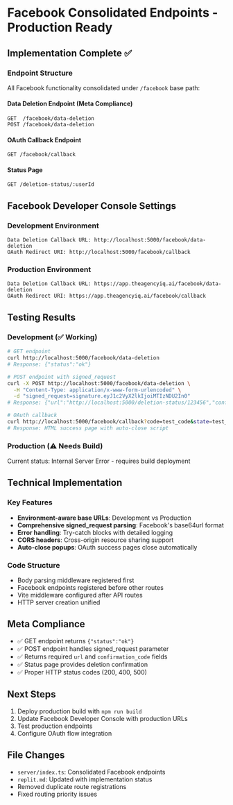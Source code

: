 # Facebook Consolidated Endpoints - Production Ready

## Implementation Complete ✅

### Endpoint Structure
All Facebook functionality consolidated under `/facebook` base path:

#### Data Deletion Endpoint (Meta Compliance)
```
GET  /facebook/data-deletion
POST /facebook/data-deletion
```

#### OAuth Callback Endpoint
```
GET /facebook/callback
```

#### Status Page
```
GET /deletion-status/:userId
```

## Facebook Developer Console Settings

### Development Environment
```
Data Deletion Callback URL: http://localhost:5000/facebook/data-deletion
OAuth Redirect URI: http://localhost:5000/facebook/callback
```

### Production Environment
```
Data Deletion Callback URL: https://app.theagencyiq.ai/facebook/data-deletion
OAuth Redirect URI: https://app.theagencyiq.ai/facebook/callback
```

## Testing Results

### Development (✅ Working)
```bash
# GET endpoint
curl http://localhost:5000/facebook/data-deletion
# Response: {"status":"ok"}

# POST endpoint with signed_request
curl -X POST http://localhost:5000/facebook/data-deletion \
  -H "Content-Type: application/x-www-form-urlencoded" \
  -d "signed_request=signature.eyJ1c2VyX2lkIjoiMTIzNDU2In0"
# Response: {"url":"http://localhost:5000/deletion-status/123456","confirmation_code":"del_xxx"}

# OAuth callback
curl http://localhost:5000/facebook/callback?code=test_code&state=test_state
# Response: HTML success page with auto-close script
```

### Production (⚠️ Needs Build)
Current status: Internal Server Error - requires build deployment

## Technical Implementation

### Key Features
- **Environment-aware base URLs**: Development vs Production
- **Comprehensive signed_request parsing**: Facebook's base64url format
- **Error handling**: Try-catch blocks with detailed logging
- **CORS headers**: Cross-origin resource sharing support
- **Auto-close popups**: OAuth success pages close automatically

### Code Structure
- Body parsing middleware registered first
- Facebook endpoints registered before other routes
- Vite middleware configured after API routes
- HTTP server creation unified

## Meta Compliance
- ✅ GET endpoint returns `{"status":"ok"}`
- ✅ POST endpoint handles signed_request parameter
- ✅ Returns required `url` and `confirmation_code` fields
- ✅ Status page provides deletion confirmation
- ✅ Proper HTTP status codes (200, 400, 500)

## Next Steps
1. Deploy production build with `npm run build`
2. Update Facebook Developer Console with production URLs
3. Test production endpoints
4. Configure OAuth flow integration

## File Changes
- `server/index.ts`: Consolidated Facebook endpoints
- `replit.md`: Updated with implementation status
- Removed duplicate route registrations
- Fixed routing priority issues